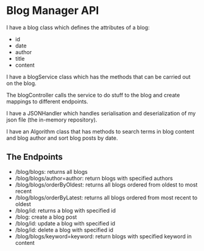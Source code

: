 # Blog Manager API
I have a blog class which defines the attributes of a blog:
- id
- date
- author
- title
- content

I have a blogService class which has the methods that can be carried out on the blog. 

The blogController calls the service to do stuff to the blog and create mappings to different endpoints.

I have a JSONHandler which handles serialisation and deserialization of my json file (the in-memory repository).

I have an Algorithm class that has methods to search terms in blog content and blog author and sort blog posts by date.

## The Endpoints
- /blog/blogs: returns all blogs
- /blog/blogs/author=author: return blogs with specified authors
- /blog/blogs/orderByOldest: returns all blogs ordered from oldest to most recent
- /blog/blogs/orderByLatest: returns all blogs ordered from most recent to oldest
- /blog/id: returns a blog with specified id
- /blog: create a blog post
- /blog/id: update a blog with specified id
- /blog/id: delete a blog with specified id
- /blog/blogs/keyword=keyword: return blogs with specified keyword in content

